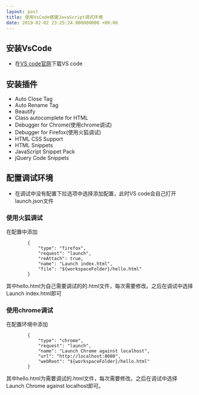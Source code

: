 ```yaml
---
layout: post
title: 使用VsCode搭建JavaScript调式环境
date: 2019-02-02 23:25:24.000000000 +09:00
---
```

## 安装VsCode
+ 在[VS code官网][VsCode-doc]下载VS code

## 安装插件
+ Auto Close Tag
+ Auto Rename Tag
+ Beautify
+ Class autocomplete for HTML
+ Debugger for Chrome(使用chrome调试)
+ Debugger for Firefox(使用火狐调试)
+ HTML CSS Support
+ HTML Snippets
+ JavaScript Snippet Pack
+ jQuery Code Snippets 

## 配置调试环境
+ 在调试中没有配置下拉选项中选择添加配置，此时VS code会自己打开launch.json文件
### 使用火狐调试
在配置中添加
```
        {
            "type": "firefox",
            "request": "launch",
            "reAttach": true,
            "name": "Launch index.html",
            "file": "${workspaceFolder}/hello.html"
        }
```
其中hello.html为自己需要调试的的.html文件，每次需要修改。之后在调试中选择Launch index.html即可
### 使用chrome调试
在配置环境中添加
```
        {
            "type": "chrome",
            "request": "launch",
            "name": "Launch Chrome against localhost",
            "url": "http://localhost:8080",
            "webRoot": "${workspaceFolder}/hello.html"
        }
```
其中hello.html为需要调试的.html文件，每次需要修改。之后在调试中选择Launch Chrome against localhost即可。

[VsCode-doc]: https://code.visualstudio.com/
